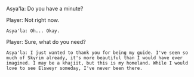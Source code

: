 Asya'la: Do you have a minute?
 
  Player: Not right now.
    
    Asya'la: Oh... Okay.
  
  Player: Sure, what do you need?

    Asya'la: I just wanted to thank you for being my guide. I've seen so much of Skyrim already, it's more beautiful than I would have ever imagined. I may be a khajiit, but this is my homeland. While I would love to see Elsweyr someday, I've never been there.
